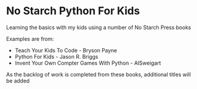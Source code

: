 # No Starch Python For Kids
<p>
Learning the basics with my kids using a number of No Starch Press books
</p>
<p>
Examples are from:
 <ul>
  <li>Teach Your Kids To Code - Bryson Payne</li>
  <li>Python For Kids - Jason R. Briggs</li>
  <li>Invent Your Own Compter Games With Python - AlSweigart</li>
 </ul>  
 As the backlog of work is completed from these books, additional titles will be added
 </p>
